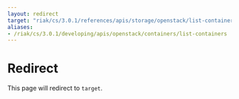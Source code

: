 ```yaml
---
layout: redirect
target: "riak/cs/3.0.1/references/apis/storage/openstack/list-containers/"
aliases:
- /riak/cs/3.0.1/developing/apis/openstack/containers/list-containers
---
```


# Redirect

This page will redirect to `target`.

